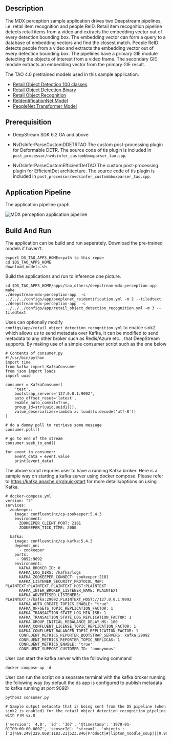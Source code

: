 ## Description
The MDX perception sample application drives two Deepstream pipelines, i.e. retail 
item recognition and people ReID. Retail item recognition pipeline detects retail 
items from a video and extracts the embedding vector out of every detection bounding box. 
The embedding vector can form a query to a database of embedding vectors and find
the closest match.
People ReID detects people from a video and extracts the embedding vector out of 
every detection bounding box. The pipelines have a primary GIE module detecting
the objects of interest from a video frame. The secondary GIE module extracts an
embedding vector from the primary GIE result.

The TAO 4.0 pretrained models used in this sample application:

* [Retail Object Detection 100 classes](https://catalog.ngc.nvidia.com/orgs/nvidia/teams/tao/models/retail_object_detection).
* [Retail Object Detection Binary](https://catalog.ngc.nvidia.com/orgs/nvidia/teams/tao/models/retail_object_detection)
* [Retail Object Recognition](https://catalog.ngc.nvidia.com/orgs/nvidia/teams/tao/models/retail_object_recognition)
* [ReIdentificationNet Model](https://catalog.ngc.nvidia.com/orgs/nvidia/teams/tao/models/reidentificationnet)
* [PeopleNet Transformer Model](https://catalog.ngc.nvidia.com/orgs/nvidia/teams/tao/models/peoplenet_transformer)

## Prerequisition

* DeepStream SDK 6.2 GA and above

* NvDsInferParseCustomDDETRTAO
The custom post-processing plugin for Deformable DETR. The source code of tis plugin 
is included in `post_processor/nvdsinfer_custombboxparser_tao.cpp`.

* NvDsInferParseCustomEfficientDetTAO
The custom post-processing plugin for EfficientDet architecture. The source code 
of tis plugin is included in `post_processor/nvdsinfer_custombboxparser_tao.cpp`.

## Application Pipeline
The application pipeline graph

![MDX perception application pipeline](mdx_perception_pipeline.png)

## Build And Run
The application can be build and run seperately. Download the pre-trained models if haven't.
```
export DS_TAO_APPS_HOME=<path to this repo>
cd $DS_TAO_APPS_HOME
download_models.sh
```

Build the applications and run to inference one picture.
```
cd $DS_TAO_APPS_HOME/apps/tao_others/deepstream-mdx-perception-app
make
./deepstream-mdx-perception-app  -c ../../../configs/app/peoplenet_reidentification.yml -m 2 --tiledtext
./deepstream-mdx-perception-app  -c ../../../configs/app/retail_object_detection_recognition.yml -m 3 --tiledtext
```

Uses can optionally modify `configs/app/retail_object_detection_recognition.yml` to enable sink2 which allows us to send metadata over Kafka, it can be modified to send metadata to any other broker such as Redis/Azure etc.., that DeepStream supports. By making use of a simple consumer script such as the one below 

```
# Contents of consumer.py
#!/usr/bin/python
import time
from kafka import KafkaConsumer
from json import loads
import uuid

consumer = KafkaConsumer(
    'test',
    bootstrap_servers='127.0.0.1:9092',
    auto_offset_reset='latest',
    enable_auto_commit=True,
    group_id=str(uuid.uuid1()),
    value_deserializer=lambda x: loads(x.decode('utf-8'))
)

# do a dummy poll to retrieve some message
consumer.poll()

# go to end of the stream
consumer.seek_to_end()

for event in consumer:
    event_data = event.value
    print(event_data)
```

The above script requries user to have a running Kafka broker. Here is a sample way on starting a kafka server using docker compose. Please refer to https://kafka.apache.org/quickstart for more details/options on using Kafka.

```
# docker-compose.yml
version: "3"
services:
  zookeeper:
    image: confluentinc/cp-zookeeper:5.4.3
    environment:
      ZOOKEEPER_CLIENT_PORT: 2181
      ZOOKEEPER_TICK_TIME: 2000

  kafka:
    image: confluentinc/cp-kafka:5.4.3
    depends_on:
      - zookeeper
    ports:
     - 9092:9092
    environment:
      KAFKA_BROKER_ID: 0
      KAFKA_LOG_DIRS: /kafka/logs
      KAFKA_ZOOKEEPER_CONNECT: zookeeper:2181
      KAFKA_LISTENER_SECURITY_PROTOCOL_MAP: PLAINTEXT:PLAINTEXT,PLAINTEXT_HOST:PLAINTEXT
      KAFKA_INTER_BROKER_LISTENER_NAME: PLAINTEXT
      KAFKA_ADVERTISED_LISTENERS: PLAINTEXT://kafka:29092,PLAINTEXT_HOST://127.0.0.1:9092
      KAFKA_AUTO_CREATE_TOPICS_ENABLE: "true"
      KAFKA_OFFSETS_TOPIC_REPLICATION_FACTOR: 1
      KAFKA_TRANSACTION_STATE_LOG_MIN_ISR: 1
      KAFKA_TRANSACTION_STATE_LOG_REPLICATION_FACTOR: 1
      KAFKA_GROUP_INITIAL_REBALANCE_DELAY_MS: 100
      KAFKA_CONFLUENT_LICENSE_TOPIC_REPLICATION_FACTOR: 1
      KAFKA_CONFLUENT_BALANCER_TOPIC_REPLICATION_FACTOR: 1
      CONFLUENT_METRICS_REPORTER_BOOTSTRAP_SERVERS: kafka:29092
      CONFLUENT_METRICS_REPORTER_TOPIC_REPLICAS: 1
      CONFLUENT_METRICS_ENABLE: 'true'
      CONFLUENT_SUPPORT_CUSTOMER_ID: 'anonymous'
```

User can start the kafka server with the following command 

```
docker-compose up -d 
```

User can run the script on a separate terminal with the kafka broker running the following way (by default the ds app is configured to publish metadata to kafka running at port 9092)
```
python3 consumer.py 

# Sample output metadata that is being sent from the DS pipeline (when sink2 is enabled) for the retail_object_detection_recognition_pipeline with PTM v2.0

{'version': '4.0', 'id': '367', '@timestamp': '1970-01-01T00:00:00.000Z', 'sensorId': 'stream1', 'objects': ['2|469.249|229.068|1183.21|523.846|Product|#|lipton_noodle_soup|||0.90813|#|embedding|-0.0956719,....,0.434932|']}\

```